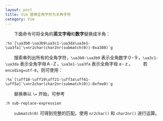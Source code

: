 ```yaml
---
layout: post
title: Vim 替换全角字符为半角字符
category: Vim
---
```


　　下面命令可将全角的**英文字母**和**数字**替换成半角：

``` vim
:%s`[\ua3b0-\ua3b9\ua3c1-\ua3da\ua3e1-\ua3fa]`\=nr2char(char2nr(submatch(0))-0xa380)`g
```

　　搜索串列出所有的全角字符，`\ua3b0-\ua3b9` 表示全角数字０-９，`\ua3c1-\ua3da` 表示全角字母Ａ-Ｚ，`\ua3e1-\ua3fa` 表示全角字母ａ-ｚ。
　　若 `encoding=utf-8`，则可使用：

``` vim
:%s`[\uff10-\uff19\uff21-\uff3a\uff41-\uff5a]`\=nr2char(char2nr(submatch(0))-0xfee0)`g
```

　　替换串以 `\=` 开始，可参考

``` vim
:h sub-replace-expression
```

　　`submatch(0)` 可得到完整的匹配。使用 `nr2char()` 和 `char2nr()` 进行运算。
